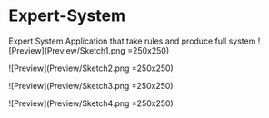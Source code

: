 # Expert-System
Expert System Application that take rules and produce full system
![Preview](Preview/Sketch1.png =250x250)

![Preview](Preview/Sketch2.png =250x250)

![Preview](Preview/Sketch3.png =250x250)

![Preview](Preview/Sketch4.png =250x250)
